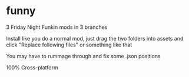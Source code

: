 # funny
3 Friday Night Funkin mods in 3 branches

Install like you do a normal mod, just drag the two folders into assets and click "Replace following files" or something like that

You may have to rummage through and fix some .json positions


100% Cross-platform

